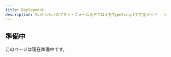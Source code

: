 ```yaml
---
title: Deployment
description: SvelteKitのプラットフォーム別デプロイをTypeScriptで完全ガイド - Vercel、Netlify、Cloudflare Pages、Node.js、Docker環境へのデプロイ方法、アダプター選択、環境変数設定を実例を交えて詳しく解説します
---
```


## 準備中

このページは現在準備中です。

